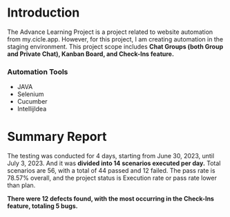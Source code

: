# Introduction
The Advance Learning Project is a project related to website automation from my.cicle.app. 
However, for this project, I am creating automation in the staging environment.
This project scope includes **Chat Groups (both Group and Private Chat), Kanban Board, and Check-Ins feature.**

### Automation Tools
- JAVA
- Selenium
- Cucumber
- IntellijIdea

# Summary Report
The testing was conducted for 4 days, starting from June 30, 2023, until July 3, 2023. 
And it was **divided into 14 scenarios executed per day.**
Total scenarios are 56, with a total of 44 passed and 12 failed. The pass rate is 78.57% overall, and the project status is Execution rate or pass rate lower than plan.

**There were 12 defects found, with the most occurring in the Check-Ins feature, totaling 5 bugs.**
